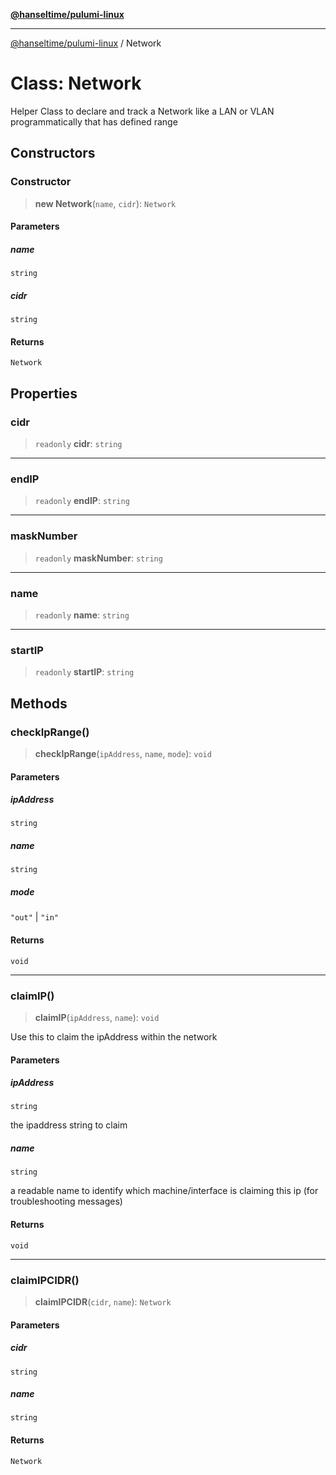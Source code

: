 [**@hanseltime/pulumi-linux**](../README.md)

***

[@hanseltime/pulumi-linux](../README.md) / Network

# Class: Network

Helper Class to declare and track a Network like a LAN or VLAN programmatically that has defined
range

## Constructors

### Constructor

> **new Network**(`name`, `cidr`): `Network`

#### Parameters

##### name

`string`

##### cidr

`string`

#### Returns

`Network`

## Properties

### cidr

> `readonly` **cidr**: `string`

***

### endIP

> `readonly` **endIP**: `string`

***

### maskNumber

> `readonly` **maskNumber**: `string`

***

### name

> `readonly` **name**: `string`

***

### startIP

> `readonly` **startIP**: `string`

## Methods

### checkIpRange()

> **checkIpRange**(`ipAddress`, `name`, `mode`): `void`

#### Parameters

##### ipAddress

`string`

##### name

`string`

##### mode

`"out"` | `"in"`

#### Returns

`void`

***

### claimIP()

> **claimIP**(`ipAddress`, `name`): `void`

Use this to claim the ipAddress within the network

#### Parameters

##### ipAddress

`string`

the ipaddress string to claim

##### name

`string`

a readable name to identify which machine/interface is claiming this ip (for troubleshooting messages)

#### Returns

`void`

***

### claimIPCIDR()

> **claimIPCIDR**(`cidr`, `name`): `Network`

#### Parameters

##### cidr

`string`

##### name

`string`

#### Returns

`Network`
